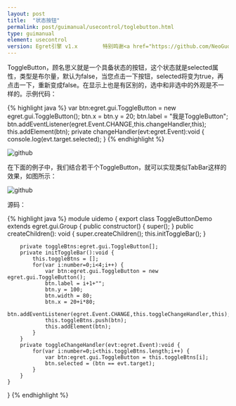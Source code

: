 ```yaml
---
layout: post
title:  "状态按钮"
permalink: post/guimanual/usecontrol/toglebutton.html
type: guimanual
element: usecontrol
version: Egret引擎 v1.x        特别鸣谢<a href="https://github.com/NeoGuo/" target="_blank">郭少瑞</a>同学撰写此文档
---
```


ToggleButton，顾名思义就是一个具备状态的按钮，这个状态就是selected属性，类型是布尔量，默认为false，当您点击一下按钮，selected将变为true，再点击一下，重新变成false。在显示上也是有区别的，选中和非选中的外观是不一样的。示例代码：

{% highlight java  %}
var btn:egret.gui.ToggleButton = new egret.gui.ToggleButton();
btn.x = btn.y = 20;
btn.label = "我是ToggleButton";
btn.addEventListener(egret.Event.CHANGE,this.changeHandler,this);
this.addElement(btn);
private changeHandler(evt:egret.Event):void {
    console.log(evt.target.selected);
}
{% endhighlight %}

![github]({{site.baseurl}}/assets/img/togglebutton.png "Egret")

在下面的例子中，我们结合若干个ToggleButton，就可以实现类似TabBar这样的效果，如图所示：

![github]({{site.baseurl}}/assets/img/toggle_bar.png "Egret")

源码：

{% highlight java  %}
module uidemo
{
    export class ToggleButtonDemo extends egret.gui.Group
    {
        public constructor() {
            super();
        }
        public createChildren(): void {
            super.createChildren();
            this.initToggleBar();
        }

        private toggleBtns:egret.gui.ToggleButton[];
        private initToggleBar():void {
            this.toggleBtns = [];
            for(var i:number=0;i<4;i++) {
                var btn:egret.gui.ToggleButton = new egret.gui.ToggleButton();
                btn.label = i+1+"";
                btn.y = 100;
                btn.width = 80;
                btn.x = 20+i*80;
                btn.addEventListener(egret.Event.CHANGE,this.toggleChangeHandler,this);
                this.toggleBtns.push(btn);
                this.addElement(btn);
            }
        }
        private toggleChangeHandler(evt:egret.Event):void {
            for(var i:number=0;i<this.toggleBtns.length;i++) {
                var btn:egret.gui.ToggleButton = this.toggleBtns[i];
                btn.selected = (btn == evt.target);
            }
        }
    }
}
{% endhighlight %}
